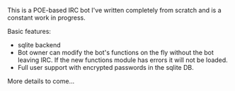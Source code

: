 This is a POE-based IRC bot I've written completely from scratch and is a constant work in progress.

Basic features:
* sqlite backend
* Bot owner can modify the bot's functions on the fly without the bot leaving IRC. If the new functions module has errors it will not be loaded.
* Full user support with encrypted passwords in the sqlite DB.

More details to come...
